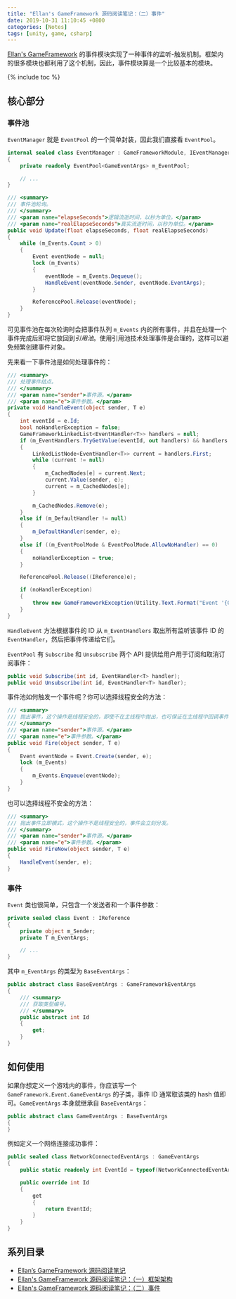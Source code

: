```yaml
---
title: "Ellan's GameFramework 源码阅读笔记：（二）事件"
date: 2019-10-31 11:10:45 +0800
categories: [Notes]
tags: [unity, game, csharp]
---
```


[Ellan's GameFramework](https://gameframework.cn/) 的事件模块实现了一种事件的监听-触发机制。框架内的很多模块也都利用了这个机制，因此，事件模块算是一个比较基本的模块。

{% include toc %}

## 核心部分

### 事件池

`EventManager` 就是 `EventPool` 的一个简单封装，因此我们直接看 `EventPool`。

```c#
internal sealed class EventManager : GameFrameworkModule, IEventManager
{
    private readonly EventPool<GameEventArgs> m_EventPool;

    // ...
}
```

```c#
/// <summary>
/// 事件池轮询。
/// </summary>
/// <param name="elapseSeconds">逻辑流逝时间，以秒为单位。</param>
/// <param name="realElapseSeconds">真实流逝时间，以秒为单位。</param>
public void Update(float elapseSeconds, float realElapseSeconds)
{
    while (m_Events.Count > 0)
    {
        Event eventNode = null;
        lock (m_Events)
        {
            eventNode = m_Events.Dequeue();
            HandleEvent(eventNode.Sender, eventNode.EventArgs);
        }

        ReferencePool.Release(eventNode);
    }
}
```

可见事件池在每次轮询时会把事件队列 `m_Events` 内的所有事件，并且在处理一个事件完成后即将它放回到*引用池*。使用引用池技术处理事件是合理的，这样可以避免频繁创建事件对象。

先来看一下事件池是如何处理事件的：

```c#
/// <summary>
/// 处理事件结点。
/// </summary>
/// <param name="sender">事件源。</param>
/// <param name="e">事件参数。</param>
private void HandleEvent(object sender, T e)
{
    int eventId = e.Id;
    bool noHandlerException = false;
    GameFrameworkLinkedList<EventHandler<T>> handlers = null;
    if (m_EventHandlers.TryGetValue(eventId, out handlers) && handlers.Count > 0)
    {
        LinkedListNode<EventHandler<T>> current = handlers.First;
        while (current != null)
        {
            m_CachedNodes[e] = current.Next;
            current.Value(sender, e);
            current = m_CachedNodes[e];
        }

        m_CachedNodes.Remove(e);
    }
    else if (m_DefaultHandler != null)
    {
        m_DefaultHandler(sender, e);
    }
    else if ((m_EventPoolMode & EventPoolMode.AllowNoHandler) == 0)
    {
        noHandlerException = true;
    }

    ReferencePool.Release((IReference)e);

    if (noHandlerException)
    {
        throw new GameFrameworkException(Utility.Text.Format("Event '{0}' not allow no handler.", eventId.ToString()));
    }
}
```

`HandleEvent` 方法根据事件的 ID 从 `m_EventHandlers` 取出所有监听该事件 ID 的 `EventHandler`，然后把事件传递给它们。

`EventPool` 有 `Subscribe` 和 `Unsubscribe` 两个 API 提供给用户用于订阅和取消订阅事件：

```c#
public void Subscribe(int id, EventHandler<T> handler);
public void Unsubscribe(int id, EventHandler<T> handler);
```

事件池如何触发一个事件呢？你可以选择线程安全的方法：

```c#
/// <summary>
/// 抛出事件，这个操作是线程安全的，即使不在主线程中抛出，也可保证在主线程中回调事件处理函数，但事件会在抛出后的下一帧分发。
/// </summary>
/// <param name="sender">事件源。</param>
/// <param name="e">事件参数。</param>
public void Fire(object sender, T e)
{
    Event eventNode = Event.Create(sender, e);
    lock (m_Events)
    {
        m_Events.Enqueue(eventNode);
    }
}
```

也可以选择线程不安全的方法：

```c#
/// <summary>
/// 抛出事件立即模式，这个操作不是线程安全的，事件会立刻分发。
/// </summary>
/// <param name="sender">事件源。</param>
/// <param name="e">事件参数。</param>
public void FireNow(object sender, T e)
{
    HandleEvent(sender, e);
}
```

### 事件

`Event` 类也很简单，只包含一个发送者和一个事件参数：

```c#
private sealed class Event : IReference
{
    private object m_Sender;
    private T m_EventArgs;

    // ...
}
```

其中 `m_EventArgs` 的类型为 `BaseEventArgs`：

```c#
public abstract class BaseEventArgs : GameFrameworkEventArgs
{
    /// <summary>
    /// 获取类型编号。
    /// </summary>
    public abstract int Id
    {
        get;
    }
}
```

## 如何使用

如果你想定义一个游戏内的事件，你应该写一个 `GameFramework.Event.GameEventArgs` 的子类，事件 ID 通常取该类的 hash 值即可。`GameEventArgs` 本身就继承自 `BaseEventArgs`：

```c#
public abstract class GameEventArgs : BaseEventArgs
{
}
```

例如定义一个网络连接成功事件：

```c#
public sealed class NetworkConnectedEventArgs : GameEventArgs
{
    public static readonly int EventId = typeof(NetworkConnectedEventArgs).GetHashCode();

    public override int Id
    {
        get
        {
            return EventId;
        }
    }
}
```

## 系列目录

- [Ellan’s GameFramework 源码阅读笔记](/2019/10/30/ellan-s-gameframework-yuan-ma-yue-du-bi-ji.html)
- [Ellan's GameFramework 源码阅读笔记：（一）框架架构](/2019/10/30/ellan-s-gameframework-yuan-ma-yue-du-bi-ji-yi-kuang-jia-jia-gou.html)
- [Ellan's GameFramework 源码阅读笔记：（二）事件](/2019/10/31/ellan-s-gameframework-yuan-ma-yue-du-bi-ji-er-shi-jian.html)